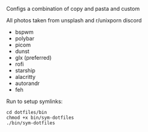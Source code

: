 Configs a combination of copy and pasta and custom

All photos taken from unsplash and r/unixporn discord

- bspwm
- polybar
- picom
- dunst
- glx (preferred)
- rofi
- starship
- alacritty
- autorandr
- feh

Run to setup symlinks:
```shell
cd dotfiles/bin
chmod +x bin/sym-dotfiles
./bin/sym-dotfiles
```

